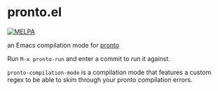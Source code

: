 # pronto.el
[![MELPA](https://melpa.org/packages/pronto-badge.svg)](https://melpa.org/#/pronto)
<!--
[![MELPA Stable](https://stable.melpa.org/packages/pronto.svg)](https://stable.melpa.org/#/pronto)
-->

an Emacs compilation mode for [pronto](https://github.com/prontolabs/pronto)

Run `M-x pronto-run` and enter a commit to run it against.

`pronto-compilation-mode` is a compilation mode that features a custom regex to be able to skim through your pronto compilation errors.
